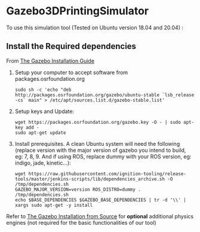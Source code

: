 # Gazebo3DPrintingSimulator

To use this simulation tool (Tested on Ubuntu version 18.04 and 20.04) :

## Install the Required dependencies

From [The Gazebo Installation Guide](http://gazebosim.org/tutorials?tut=install_from_source&cat=install)

1. Setup your computer to accept software from packages.osrfoundation.org    
    ```
    sudo sh -c 'echo "deb http://packages.osrfoundation.org/gazebo/ubuntu-stable `lsb_release -cs` main" > /etc/apt/sources.list.d/gazebo-stable.list'
    ```

2. Setup keys and Update:    

    ```
    wget https://packages.osrfoundation.org/gazebo.key -O - | sudo apt-key add -
    sudo apt-get update
    ```   
3. Install prerequisites. A clean Ubuntu system will need the following (replace version with the major version of gazebo you intend to build, eg: 7, 8, 9. And if using ROS, replace dummy with your ROS version, eg: indigo, jade, kinetic...):    
    ```
    wget https://raw.githubusercontent.com/ignition-tooling/release-tools/master/jenkins-scripts/lib/dependencies_archive.sh -O /tmp/dependencies.sh
    GAZEBO_MAJOR_VERSION=version ROS_DISTRO=dummy . /tmp/dependencies.sh
    echo $BASE_DEPENDENCIES $GAZEBO_BASE_DEPENDENCIES | tr -d '\\' | xargs sudo apt-get -y install
    ```
Refer to [The Gazebo Installation from Source](http://gazebosim.org/tutorials?tut=install_from_source&cat=install) for **optional** additional physics engines (not required for the basic functionalities of our tool)
